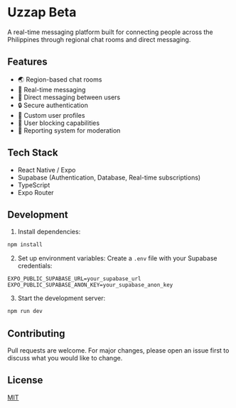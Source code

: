 # Uzzap Beta

A real-time messaging platform built for connecting people across the Philippines through regional chat rooms and direct messaging.

## Features

- 🌏 Region-based chat rooms
- 💬 Real-time messaging
- 📱 Direct messaging between users
- 🔒 Secure authentication
- 👤 Custom user profiles
- 🚫 User blocking capabilities
- 📢 Reporting system for moderation

## Tech Stack

- React Native / Expo
- Supabase (Authentication, Database, Real-time subscriptions)
- TypeScript
- Expo Router

## Development

1. Install dependencies:
```bash
npm install
```

2. Set up environment variables:
Create a `.env` file with your Supabase credentials:
```
EXPO_PUBLIC_SUPABASE_URL=your_supabase_url
EXPO_PUBLIC_SUPABASE_ANON_KEY=your_supabase_anon_key
```

3. Start the development server:
```bash
npm run dev
```

## Contributing

Pull requests are welcome. For major changes, please open an issue first to discuss what you would like to change.

## License

[MIT](https://choosealicense.com/licenses/mit/)